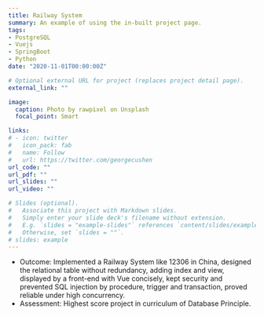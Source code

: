 ```yaml
---
title: Railway System
summary: An example of using the in-built project page.
tags:
- PostgreSQL
- Vuejs
- SpringBoot
- Python
date: "2020-11-01T00:00:00Z"

# Optional external URL for project (replaces project detail page).
external_link: ""

image:
  caption: Photo by rawpixel on Unsplash
  focal_point: Smart

links:
# - icon: twitter
#   icon_pack: fab
#   name: Follow
#   url: https://twitter.com/georgecushen
url_code: ""
url_pdf: ""
url_slides: ""
url_video: ""

# Slides (optional).
#   Associate this project with Markdown slides.
#   Simply enter your slide deck's filename without extension.
#   E.g. `slides = "example-slides"` references `content/slides/example-slides.md`.
#   Otherwise, set `slides = ""`.
# slides: example
---
```


- Outcome: Implemented a Railway System like 12306 in China, designed the relational table without redundancy, adding index and view, displayed by a front-end with Vue concisely, kept security and prevented SQL injection by procedure, trigger and transaction, proved reliable under high concurrency.
- Assessment: Highest score project in curriculum of Database Principle.